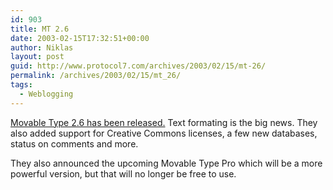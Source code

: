```yaml
---
id: 903
title: MT 2.6
date: 2003-02-15T17:32:51+00:00
author: Niklas
layout: post
guid: http://www.protocol7.com/archives/2003/02/15/mt-26/
permalink: /archives/2003/02/15/mt_26/
tags:
  - Weblogging
---
```

<div class='microid-f7b70f5057353b458068fe426bda00b95a4de081'>
  <p>
    <a href="http://www.movabletype.org/news/2003_02.shtml#000782">Movable Type 2.6 has been released.</a> Text formating is the big news. They also added support for Creative Commons licenses, a few new databases, status on comments and more.
  </p>
  
  <p>
    They also announced the upcoming Movable Type Pro which will be a more powerful version, but that will no longer be free to use.
  </p>
</div>
